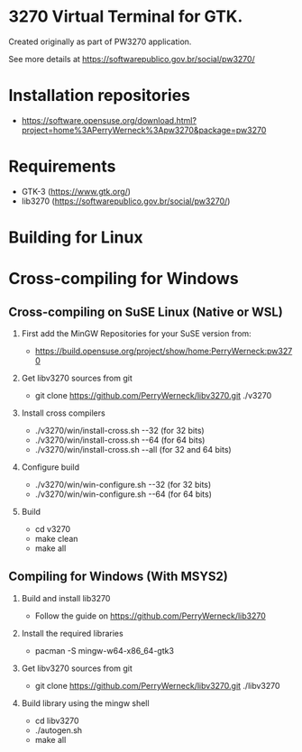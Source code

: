 3270 Virtual Terminal for GTK.
==============================

Created originally as part of PW3270 application.

See more details at https://softwarepublico.gov.br/social/pw3270/

Installation repositories
=========================

 * https://software.opensuse.org/download.html?project=home%3APerryWerneck%3Apw3270&package=pw3270

Requirements
============

 * GTK-3 (https://www.gtk.org/)
 * lib3270 (https://softwarepublico.gov.br/social/pw3270/)


Building for Linux
==================


Cross-compiling for Windows
===========================

Cross-compiling on SuSE Linux (Native or WSL)
---------------------------------------------

1. First add the MinGW Repositories for your SuSE version from:

	* https://build.opensuse.org/project/show/home:PerryWerneck:pw3270 

2. Get libv3270 sources from git

	* git clone https://github.com/PerryWerneck/libv3270.git ./v3270

3. Install cross compilers

	* ./v3270/win/install-cross.sh --32 (for 32 bits)
	* ./v3270/win/install-cross.sh --64 (for 64 bits)
	* ./v3270/win/install-cross.sh --all (for 32 and 64 bits)

3. Configure build

	* ./v3270/win/win-configure.sh --32 (for 32 bits)
	* ./v3270/win/win-configure.sh --64 (for 64 bits)

4. Build

	* cd v3270
	* make clean
	* make all


Compiling for Windows (With MSYS2)
----------------------------------

1. Build and install lib3270 

	* Follow the guide on https://github.com/PerryWerneck/lib3270

2. Install the required libraries

	* pacman -S mingw-w64-x86_64-gtk3

2. Get libv3270 sources from git

	* git clone https://github.com/PerryWerneck/libv3270.git ./libv3270

4. Build library using the mingw shell

	* cd libv3270
	* ./autogen.sh
	* make all


